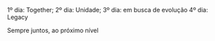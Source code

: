 1º dia: Together;
2º dia: Unidade;
3º dia: em busca de evolução
4º dia: Legacy

Sempre juntos, ao próximo nível